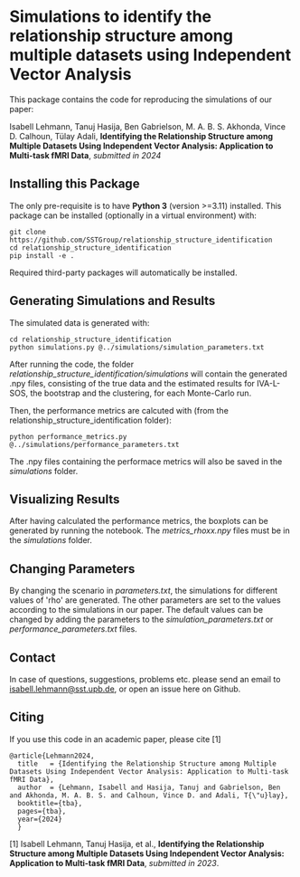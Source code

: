 # Simulations to identify the relationship structure among multiple datasets using Independent Vector Analysis

This package contains the code for reproducing the simulations of our paper:

Isabell Lehmann, Tanuj Hasija, Ben Gabrielson, M. A. B. S. Akhonda, Vince D. Calhoun, Tülay Adali,
**Identifying the Relationship Structure among Multiple Datasets Using Independent Vector Analysis: Application to Multi-task fMRI Data**, *submitted in 2024*


## Installing this Package

The only pre-requisite is to have **Python 3** (version >=3.11) installed. This package can be
installed (optionally in a virtual environment) with:

    git clone https://github.com/SSTGroup/relationship_structure_identification
    cd relationship_structure_identification
    pip install -e .

Required third-party packages will automatically be installed.


## Generating Simulations and Results

The simulated data is generated with:

    cd relationship_structure_identification
    python simulations.py @../simulations/simulation_parameters.txt

After running the code, the folder *relationship_structure_identification/simulations* will contain the generated .npy files,
consisting of the true data and the estimated results for IVA-L-SOS, the bootstrap and the clustering, for each Monte-Carlo run.

Then, the performance metrics are calcuted with (from the relationship_structure_identification folder):

    python performance_metrics.py @../simulations/performance_parameters.txt

The .npy files containing the performace metrics will also be saved in the *simulations* folder.


## Visualizing Results

After having calculated the performance metrics, the boxplots can be generated by running the
notebook.
The *metrics_rhoxx.npy* files must be in the *simulations* folder. 


## Changing Parameters

By changing the scenario in *parameters.txt*, the simulations for different values of 'rho' are generated.
The other parameters are set to the values according to the simulations in our paper.
The default values can be changed by adding the parameters to the *simulation_parameters.txt* or
*performance_parameters.txt* files.


## Contact

In case of questions, suggestions, problems etc. please send an email to isabell.lehmann@sst.upb.de,
or open an issue here on Github.


## Citing

If you use this code in an academic paper, please cite [1]

    @article{Lehmann2024,
      title   = {Identifying the Relationship Structure among Multiple Datasets Using Independent Vector Analysis: Application to Multi-task fMRI Data},
      author  = {Lehmann, Isabell and Hasija, Tanuj and Gabrielson, Ben and Akhonda, M. A. B. S. and Calhoun, Vince D. and Adali, T{\"u}lay},
      booktitle={tba},
      pages={tba},
      year={2024}
      } 

[1] Isabell Lehmann, Tanuj Hasija, et al.,
**Identifying the Relationship Structure among Multiple Datasets Using Independent Vector Analysis: Application to Multi-task fMRI Data**,
*submitted in 2023*.



